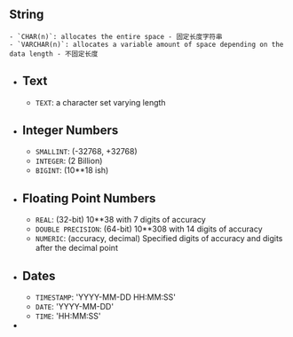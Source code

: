 ## String
	- `CHAR(n)`: allocates the entire space - 固定长度字符串
	- `VARCHAR(n)`: allocates a variable amount of space depending on the data length - 不固定长度
- ## Text
	- `TEXT`: a character set varying length
- ## Integer Numbers
	- `SMALLINT`: (-32768, +32768)
	- `INTEGER`: (2 Billion)
	- `BIGINT`: (10**18 ish)
- ## Floating Point Numbers
	- `REAL`: (32-bit) 10**38 with 7 digits of accuracy
	- `DOUBLE PRECISION`: (64-bit) 10**308 with 14 digits of accuracy
	- `NUMERIC`: (accuracy, decimal) Specified digits of accuracy and digits after the decimal point
- ## Dates
	- `TIMESTAMP`: 'YYYY-MM-DD HH:MM:SS'
	- `DATE`: 'YYYY-MM-DD'
	- `TIME`: 'HH:MM:SS'
-